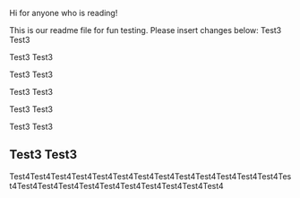 Hi for anyone who is reading!

This is our readme file for fun testing.
Please insert changes below:
Test3
Test3

Test3
Test3

Test3
Test3

Test3
Test3

Test3
Test3

Test3
Test3

Test3
Test3
--------------------------------------------------

Test4Test4Test4Test4Test4Test4Test4Test4Test4Test4Test4Test4Test4Test4Test4Test4Test4Test4Test4Test4Test4Test4Test4Test4
